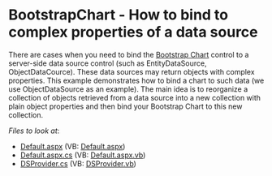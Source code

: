 # BootstrapChart - How to bind to complex properties of a data source

There are cases when you need to bind the [Bootstrap Chart](https://demos.devexpress.com/Bootstrap/Charts/Default.aspx) control to a server-side data source control (such as EntityDataSource, ObjectDataCource). These data sources may return objects with complex properties. This example demonstrates how to bind a chart to such data (we use ObjectDataSource as an example). The main idea is to reorganize a collection of objects retrieved from a data source into a new collection with plain object properties and then bind your Bootstrap Chart to this new collection.

_Files to look at_: 
 - [Default.aspx](./CS/Default.aspx) (VB: [Default.aspx](./VB/Default.aspx))
 - [Default.aspx.cs](./CS/Default.aspx.cs) (VB: [Default.aspx.vb](./VB/Default.aspx.vb))
 - [DSProvider.cs](./CS/App_Code/DSProvider.cs) (VB: [DSProvider.vb](./VB/App_Code/DSProvider.vb))
